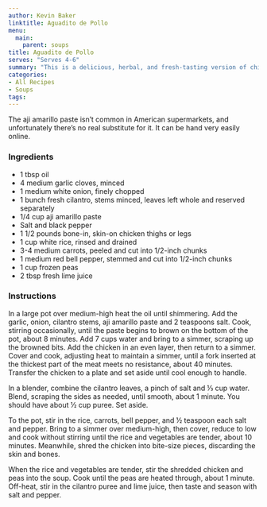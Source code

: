 ```yaml
---
author: Kevin Baker
linktitle: Aguadito de Pollo
menu:
  main:
    parent: soups
title: Aguadito de Pollo
serves: "Serves 4-6"
summary: "This is a delicious, herbal, and fresh-tasting version of chicken soup. "
categories:
- All Recipes
- Soups
tags:
---
```

The aji amarillo paste isn’t common in American supermarkets, and unfortunately there’s no real substitute for it. It can be hand very easily online.

### Ingredients

<div class="ingredient-list">

* 1 tbsp oil  
* 4 medium garlic cloves, minced  
* 1 medium white onion, finely chopped  
* 1 bunch fresh cilantro, stems minced, leaves left whole and reserved separately  
* 1/4 cup aji amarillo paste  
* Salt and black pepper  
* 1 1/2 pounds bone-in, skin-on chicken thighs or legs  
* 1 cup white rice, rinsed and drained  
* 3-4 medium carrots, peeled and cut into 1/2-inch chunks  
* 1 medium red bell pepper, stemmed and cut into 1/2-inch chunks  
* 1 cup frozen peas  
* 2 tbsp fresh lime juice  

</div>

### Instructions

In a large pot over medium-high heat the oil until shimmering. Add the garlic, onion, cilantro stems, aji amarillo paste and 2 teaspoons salt. Cook, stirring occasionally, until the paste begins to brown on the bottom of the pot, about 8 minutes. Add 7 cups water and bring to a simmer, scraping up the browned bits. Add the chicken in an even layer, then return to a simmer. Cover and cook, adjusting heat to maintain a simmer, until a fork inserted at the thickest part of the meat meets no resistance, about 40 minutes. Transfer the chicken to a plate and set aside until cool enough to handle.

In a blender, combine the cilantro leaves, a pinch of salt and ⅓ cup water. Blend, scraping the sides as needed, until smooth, about 1 minute. You should have about ½ cup puree. Set aside.

To the pot, stir in the rice, carrots, bell pepper, and ½ teaspoon each salt and pepper. Bring to a simmer over medium-high, then cover, reduce to low and cook without stirring until the rice and vegetables are tender, about 10 minutes. Meanwhile, shred the chicken into bite-size pieces, discarding the skin and bones.

When the rice and vegetables are tender, stir the shredded chicken and peas into the soup. Cook until the peas are heated through, about 1 minute. Off-heat, stir in the cilantro puree and lime juice, then taste and season with salt and pepper.